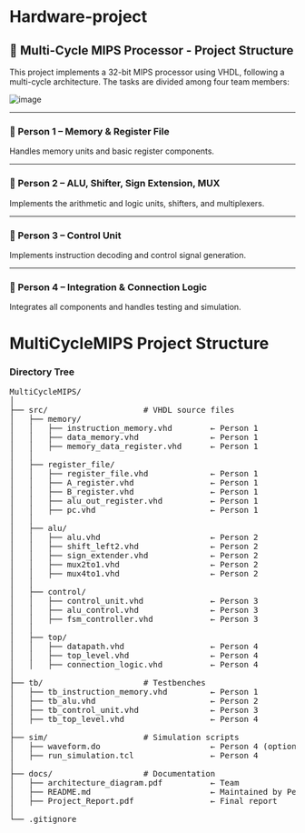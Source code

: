 # Hardware-project

## 📁 Multi-Cycle MIPS Processor - Project Structure

This project implements a 32-bit MIPS processor using VHDL, following a multi-cycle architecture. The tasks are divided among four team members:

![image](https://github.com/user-attachments/assets/457b161f-330b-4327-a1f6-654b79f0fda0)


---

### 👤 Person 1 – Memory & Register File
Handles memory units and basic register components.


---

### 👤 Person 2 – ALU, Shifter, Sign Extension, MUX
Implements the arithmetic and logic units, shifters, and multiplexers.


---

### 👤 Person 3 – Control Unit
Implements instruction decoding and control signal generation.


---

### 👤 Person 4 – Integration & Connection Logic
Integrates all components and handles testing and simulation.
# MultiCycleMIPS Project Structure

### Directory Tree
<pre>
MultiCycleMIPS/
│
├── src/                    # VHDL source files
│   ├── memory/
│   │   ├── instruction_memory.vhd        ← Person 1
│   │   ├── data_memory.vhd               ← Person 1
│   │   ├── memory_data_register.vhd      ← Person 1
│   │
│   ├── register_file/
│   │   ├── register_file.vhd             ← Person 1
│   │   ├── A_register.vhd                ← Person 1
│   │   ├── B_register.vhd                ← Person 1
│   │   ├── alu_out_register.vhd          ← Person 1
│   │   ├── pc.vhd                        ← Person 1
│   │
│   ├── alu/
│   │   ├── alu.vhd                       ← Person 2
│   │   ├── shift_left2.vhd               ← Person 2
│   │   ├── sign_extender.vhd             ← Person 2
│   │   ├── mux2to1.vhd                   ← Person 2
│   │   ├── mux4to1.vhd                   ← Person 2
│   │
│   ├── control/
│   │   ├── control_unit.vhd              ← Person 3
│   │   ├── alu_control.vhd               ← Person 3
│   │   ├── fsm_controller.vhd            ← Person 3
│   │
│   ├── top/
│   │   ├── datapath.vhd                  ← Person 4
│   │   ├── top_level.vhd                 ← Person 4
│   │   ├── connection_logic.vhd          ← Person 4
│
├── tb/                     # Testbenches
│   ├── tb_instruction_memory.vhd         ← Person 1
│   ├── tb_alu.vhd                        ← Person 2
│   ├── tb_control_unit.vhd               ← Person 3
│   ├── tb_top_level.vhd                  ← Person 4
│
├── sim/                    # Simulation scripts
│   ├── waveform.do                       ← Person 4 (optional)
│   ├── run_simulation.tcl                ← Person 4
│
├── docs/                   # Documentation
│   ├── architecture_diagram.pdf          ← Team
│   ├── README.md                         ← Maintained by Person 4
│   ├── Project_Report.pdf                ← Final report
│
└── .gitignore
</pre>
